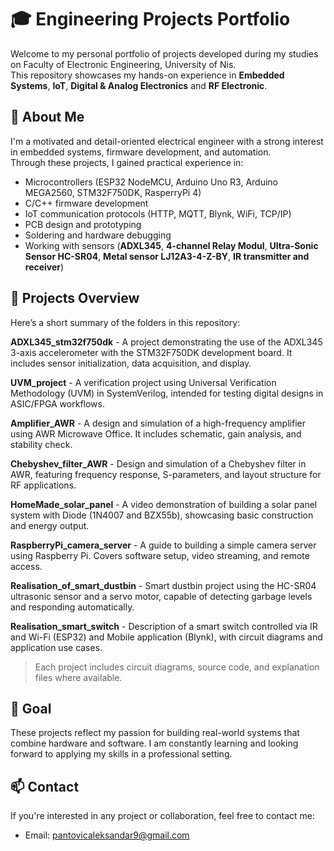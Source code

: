 # 🎓 Engineering Projects Portfolio

Welcome to my personal portfolio of projects developed during my studies on Faculty of Electronic Engineering, University of Nis.  
This repository showcases my hands-on experience in **Embedded Systems**, **IoT**, **Digital & Analog Electronics** and **RF Electronic**.

## 📌 About Me

I'm a motivated and detail-oriented electrical engineer with a strong interest in embedded systems, firmware development, and automation.  
Through these projects, I gained practical experience in:

- Microcontrollers (ESP32 NodeMCU, Arduino Uno R3, Arduino MEGA2560, STM32F750DK, RasperryPi 4)
- C/C++ firmware development
- IoT communication protocols (HTTP, MQTT, Blynk, WiFi, TCP/IP)
- PCB design and prototyping
- Soldering and hardware debugging
- Working with sensors (**ADXL345**, **4-channel Relay Modul**, **Ultra-Sonic Sensor HC-SR04**, **Metal sensor LJ12A3-4-Z-BY**, **IR transmitter and receiver**)

## 📁 Projects Overview

Here’s a short summary of the folders in this repository:

**ADXL345_stm32f750dk** - A project demonstrating the use of the ADXL345 3-axis accelerometer with the STM32F750DK development board. It includes sensor initialization, data acquisition, and display.

**UVM_project** - A verification project using Universal Verification Methodology (UVM) in SystemVerilog, intended for testing digital designs in ASIC/FPGA workflows.

**Amplifier_AWR** - A design and simulation of a high-frequency amplifier using AWR Microwave Office. It includes schematic, gain analysis, and stability check.

**Chebyshev_filter_AWR** - Design and simulation of a Chebyshev filter in AWR, featuring frequency response, S-parameters, and layout structure for RF applications.

**HomeMade_solar_panel** - A video demonstration of building a solar panel system with Diode (1N4007 and BZX55b), showcasing basic construction and energy output.

**RaspberryPi_camera_server** - A guide to building a simple camera server using Raspberry Pi. Covers software setup, video streaming, and remote access.

**Realisation_of_smart_dustbin** -  Smart dustbin project using the HC-SR04 ultrasonic sensor and a servo motor, capable of detecting garbage levels and responding automatically.

**Realisation_smart_switch** - Description of a smart switch controlled via IR and Wi-Fi (ESP32) and Mobile application (Blynk), with circuit diagrams and application use cases.

> Each project includes circuit diagrams, source code, and explanation files where available.

## 🚀 Goal

These projects reflect my passion for building real-world systems that combine hardware and software. I am constantly learning and looking forward to applying my skills in a professional setting.

## 📫 Contact

If you're interested in any project or collaboration, feel free to contact me:
  
- Email: pantovicaleksandar9@gmail.com
